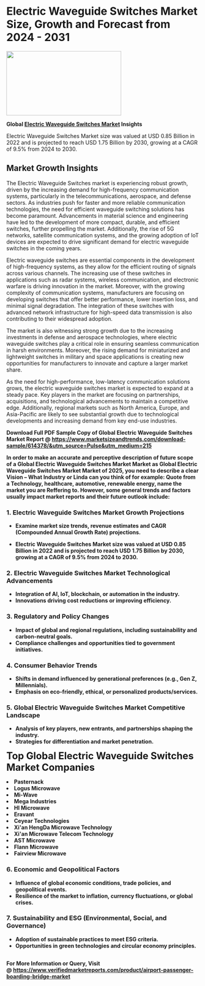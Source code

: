 <H1>Electric Waveguide Switches Market Size, Growth and Forecast from 2024 - 2031</H1><img class="aligncenter size-medium wp-image-584254" src="https://thirdeyenews.in/wp-content/uploads/2024/09/Global-Market-Research-300x168.jpeg" alt="" width="300" height="168" /><p><strong>Global&nbsp;<a href="https://www.marketsizeandtrends.com/download-sample/614378/&amp;utm_source=Pulse&amp;utm_medium=215">Electric Waveguide Switches Market</a> Insights</strong></p><p>Electric Waveguide Switches Market size was valued at USD 0.85 Billion in 2022 and is projected to reach USD 1.75 Billion by 2030, growing at a CAGR of 9.5% from 2024 to 2030.</p><p><h2>Market Growth Insights</h2> <p>The Electric Waveguide Switches market is experiencing robust growth, driven by the increasing demand for high-frequency communication systems, particularly in the telecommunications, aerospace, and defense sectors. As industries push for faster and more reliable communication technologies, the need for efficient waveguide switching solutions has become paramount. Advancements in material science and engineering have led to the development of more compact, durable, and efficient switches, further propelling the market. Additionally, the rise of 5G networks, satellite communication systems, and the growing adoption of IoT devices are expected to drive significant demand for electric waveguide switches in the coming years.</p> <p><strong></strong></p> <p>Electric waveguide switches are essential components in the development of high-frequency systems, as they allow for the efficient routing of signals across various channels. The increasing use of these switches in applications such as radar systems, wireless communication, and electronic warfare is driving innovation in the market. Moreover, with the growing complexity of communication systems, manufacturers are focusing on developing switches that offer better performance, lower insertion loss, and minimal signal degradation. The integration of these switches with advanced network infrastructure for high-speed data transmission is also contributing to their widespread adoption.</p> <p>The market is also witnessing strong growth due to the increasing investments in defense and aerospace technologies, where electric waveguide switches play a critical role in ensuring seamless communication in harsh environments. Moreover, the rising demand for miniaturized and lightweight switches in military and space applications is creating new opportunities for manufacturers to innovate and capture a larger market share.</p> <p>As the need for high-performance, low-latency communication solutions grows, the electric waveguide switches market is expected to expand at a steady pace. Key players in the market are focusing on partnerships, acquisitions, and technological advancements to maintain a competitive edge. Additionally, regional markets such as North America, Europe, and Asia-Pacific are likely to see substantial growth due to technological developments and increasing demand from key end-use industries.</p> <p><strong></p><p><span class=""><strong>Download Full PDF Sample Copy of Global Electric Waveguide Switches Market Report</strong> @ <a href="https://www.marketsizeandtrends.com/download-sample/614378/&amp;utm_source=Pulse&amp;utm_medium=215" target="_blank">https://www.marketsizeandtrends.com/download-sample/614378/&amp;utm_source=Pulse&amp;utm_medium=215</a></span></p><p>In order to make an accurate and perceptive description of future scope of a Global&nbsp;Electric Waveguide Switches Market Market as Global&nbsp;Electric Waveguide Switches Market Market of 2025, you need to describe a clear Vision &ndash; What Industry or Linda can you think of for example: Quote from a Technology, healthcare, automotive, renewable energy, name the market you are Reffering to. However, some general trends and factors usually impact market reports and their future outlook include:</p><h3>1.&nbsp;<strong>Electric Waveguide Switches Market Growth Projections</strong></h3><ul><li>Examine market size trends, revenue estimates and CAGR (Compounded Annual Growth Rate) projections.</li><li><p>Electric Waveguide Switches Market size was valued at USD 0.85 Billion in 2022 and is projected to reach USD 1.75 Billion by 2030, growing at a CAGR of 9.5% from 2024 to 2030.</p></li></ul><h3>2.&nbsp;<strong>Electric Waveguide Switches Market Technological Advancements</strong></h3><ul><li>Integration of AI, IoT, blockchain, or automation in the industry.</li><li>Innovations driving cost reductions or improving efficiency.</li></ul><h3>3.&nbsp;<strong>Regulatory and Policy Changes</strong></h3><ul><li>Impact of global and regional regulations, including sustainability and carbon-neutral goals.</li><li>Compliance challenges and opportunities tied to government initiatives.</li></ul><h3>4.&nbsp;<strong>Consumer Behavior Trends</strong></h3><ul><li>Shifts in demand influenced by generational preferences (e.g., Gen Z, Millennials).</li><li>Emphasis on eco-friendly, ethical, or personalized products/services.</li></ul><h3>5.&nbsp;<strong>Global Electric Waveguide Switches Market Competitive Landscape</strong></h3><ul><li>Analysis of key players, new entrants, and partnerships shaping the industry.</li><li>Strategies for differentiation and market penetration.</li></ul><p data-pm-slice="1 1 []"><span style="color: inherit; font-family: inherit; font-size: 25px;">Top Global Electric Waveguide Switches Market Companies</span></p><div class="" data-test-id=""><p><li>Pasternack</li><li> Logus Microwave</li><li> Mi-Wave</li><li> Mega Industries</li><li> HI Microwave</li><li> Eravant</li><li> Ceyear Technologies</li><li> Xi'an HengDa Microwave Technology</li><li> Xi'an Microwave Telecom Technology</li><li> AST Microwave</li><li> Flann Microwave</li><li> Fairview Microwave</li></p></div><h3>6.&nbsp;<strong>Economic and Geopolitical Factors</strong></h3><ul><li>Influence of global economic conditions, trade policies, and geopolitical events.</li><li>Resilience of the market to inflation, currency fluctuations, or global crises.</li></ul><h3>7.&nbsp;<strong>Sustainability and ESG (Environmental, Social, and Governance)</strong></h3><ul><li>Adoption of sustainable practices to meet ESG criteria.</li><li>Opportunities in green technologies and circular economy principles.</li></ul><h2><strong style="font-size: 14px;">For More Information or Query, Visit @&nbsp;</strong><a style="background-color: #ffffff; font-size: 14px;" href="https://www.marketsizeandtrends.com/report/electric-waveguide-switches-market/" target="_blank">https://www.verifiedmarketreports.com/product/airport-passenger-boarding-bridge-market</a></h2>
